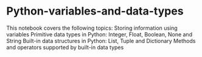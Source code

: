 # Python-variables-and-data-types
This notebook covers the following topics:  Storing information using variables Primitive data types in Python: Integer, Float, Boolean, None and String Built-in data structures in Python: List, Tuple and Dictionary Methods and operators supported by built-in data types
